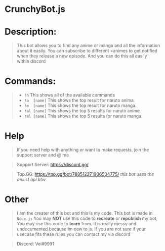 # CrunchyBot.js

 # Description:
 
 >This bot allows you to find any anime or manga and all the information about it easily. You can subscribe to different >animes to get notified when they release a new episode.  And you can do this all easily within discord

 # Commands:
 >	*	`!h` 		  This shows all of the available commands
 >	*	`!a  [name]`  This shows the top result for naruto anima.
 >	* `!m  [name]`  This shows the top result for naruto manga.
 >	* `!al [name]`  This shows the top 5 results for naruto anime.  
 > * `!ml [name]`  This shows the top 5 results for naruto manga.

 # Help

 >If you need help with anything or want to make requests, join the support server and @ me

 > Support Server: https://discord.gg/ 
 
 > Top.GG: https://top.gg/bot/788512271906504775/
 *this bot uses the anilist api btw*
 
 # Other
  > I am the creater of this bot and this is my code.
  > This bot is made in `Node.js`
  > You may **NOT** use this code to **recreate** or **republish** my bot,
  > You may use this code to **learn** from.
  > It is really messy and undocumented because im new to js.
  > If you are not sure if your usecase fits these rules you can contact my via discord
  
  >Discord: Voi#9991

